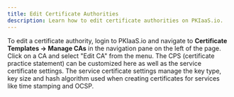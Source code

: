 ```yaml
---
title: Edit Certificate Authorities
description: Learn how to edit certificate authorities on PKIaaS.io.
---
```

To edit a certificate authority, login to PKIaaS.io and navigate to **Certificate Templates -> Manage CAs** in the navigation pane on the left of the page. Click on a CA and select "Edit CA" from the menu. The CPS (certificate practice statement) can be customized here as well as the service certificate settings. The service certificate settings manage the key type, key size and hash algorithm used when creating certificates for services like time stamping and OCSP.
